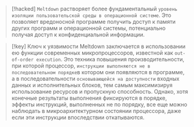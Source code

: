
> [!hacked] 
> `Meltdown` растворяет более фундаментальный `уровень изоляции пользовательской среды в операционной системе`. Это позволяет вредоносной программе получить доступ к памяти других программ и операционной системы, потенциально получая доступ к конфиденциальной информации.

> [!key] 
> Ключ к уязвимости Meltdown заключается в использовании ею функции современных микропроцессоров, известной как `out-of-order execution`. Это техника повышения производительности, при которой процессор, `инструкции выполняются не в последовательном порядке`в котором они появляются в программе, а в последовательности `основывающейся на доступности` входных данных и исполнительных блоков, тем самым максимизируя использование ресурсов и пропускную способность. Однако, хотя конечные результаты выполнения фиксируются в порядке, эффекты инструкций, выполненных не по порядку, все еще можно наблюдать в микроархитектурном состоянии процессора, даже если эти инструкции впоследствии откатываются.
